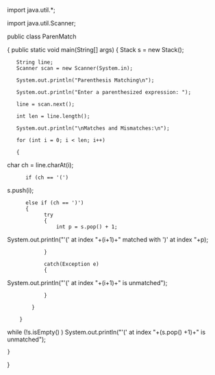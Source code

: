 import java.util.*;

import java.util.Scanner;

public class ParenMatch

{
    public static void main(String[] args)
    {
       Stack<Integer> s = new Stack<Integer>();

       String line;
       Scanner scan = new Scanner(System.in);

       System.out.println("Parenthesis Matching\n");

       System.out.println("Enter a parenthesized expression: ");

       line = scan.next();       

       int len = line.length();

       System.out.println("\nMatches and Mismatches:\n");

       for (int i = 0; i < len; i++)

       {   

char ch = line.charAt(i);

          if (ch == '(')
s.push(i);

          else if (ch == ')')
          {
                try
                {
                    int p = s.pop() + 1;

System.out.println("'(' at index "+(i+1)+" matched with ')' at index "+p);

                }

                catch(Exception e)
                {
System.out.println("'(' at index "+(i+1)+" is unmatched");

                }

            }           

        }

while (!s.isEmpty() )
System.out.println("'(' at index "+(s.pop() +1)+" is unmatched");

    }

}
